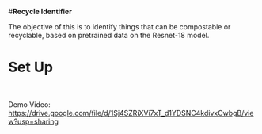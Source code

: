 #**Recycle Identifier**

The objective of this is to identify things that can be compostable or recyclable, based on pretrained data on the Resnet-18 model.

# **Set Up**

&nbsp;



Demo Video:
https://drive.google.com/file/d/1Sj4SZRiXVi7xT_d1YDSNC4kdivxCwbgB/view?usp=sharing
